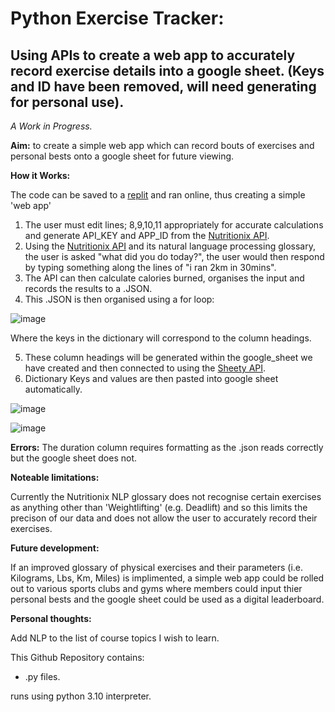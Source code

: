 <h1>Python Exercise Tracker:</h1>
<h2>Using APIs to create a web app to accurately record exercise details into a google sheet.
(Keys and ID have been removed, will need generating for personal use).</h2> 

<i> A Work in Progress. </i>

<b>Aim:</b> to create a simple web app which can record bouts of exercises and personal bests onto a google sheet for future viewing. 

<b>How it Works:</b>

The code can be saved to a [replit](https://replit.com/) and ran online, thus creating a simple 'web app'

1. The user must edit lines; 8,9,10,11 appropriately for accurate calculations and generate API_KEY and APP_ID from the [Nutritionix API](https://trackapi.nutritionix.com/v2/natural/exercise).
2. Using the [Nutritionix API](https://trackapi.nutritionix.com/v2/natural/exercise) and its natural language processing glossary, the user is asked "what did you do today?", the user would then respond by typing something along the lines of "i ran 2km in 30mins".
3. The API can then calculate calories burned, organises the input and records the results to a .JSON.
4. This .JSON is then organised using a for loop: 

![image](https://user-images.githubusercontent.com/120504783/210156790-e8953220-3669-4d1b-a92a-3cf8329758f6.png)

 Where the keys in the dictionary will correspond to the column headings.
 
5. These column headings will be generated within the google_sheet we have created and then connected to using the [Sheety API](https://sheety.co/).
6. Dictionary Keys and values are then pasted into google sheet automatically.

![image](https://user-images.githubusercontent.com/120504783/210157217-3911aa45-bd34-4317-aefe-ec78fcda55a8.png)


![image](https://user-images.githubusercontent.com/120504783/210157164-2ec7fb17-6b8f-4042-a31a-9c42c36c0847.png)

<b>Errors:</b>
The duration column requires formatting as the .json reads correctly but the google sheet does not.

<b>Noteable limitations:</b> 

Currently the Nutritionix NLP glossary does not recognise certain exercises as anything other than 'Weightlifting' (e.g. Deadlift) and so this limits the precison of our data and does not allow the user to accurately record their exercises.

<b>Future development:</b>

If an improved glossary of physical exercises and their parameters (i.e. Kilograms, Lbs, Km, Miles) is implimented, a simple web app could be rolled out to various sports clubs and gyms where members could input thier personal bests and the google sheet could be used as a digital leaderboard.

<b>Personal thoughts: </b>

Add NLP to the list of course topics I wish to learn.


This Github Repository contains:
- .py files.

runs using python 3.10 interpreter.

